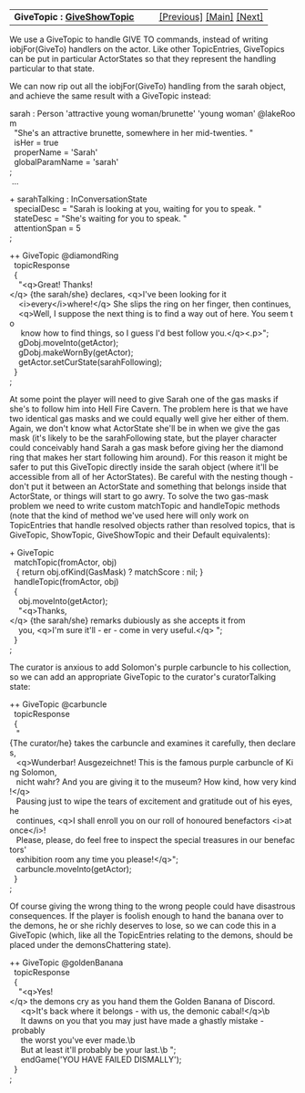---
---
<table width="100%" data-border="0" data-cellspacing="0"
data-cellpadding="3" data-bgcolor="#C0C0C0">
<colgroup>
<col style="width: 50%" />
<col style="width: 50%" />
</colgroup>
<tbody>
<tr>
<td style="text-align: left;"><strong>GiveTopic : <a
href="giveshowtopic.html">GiveShowTopic</a><br />
</strong></td>
<td style="text-align: right;"><a href="topicentry.html">[Previous]</a>
<a href="generalintroduction.html">[Main]</a> <a
href="showtopic.html">[Next]</a></td>
</tr>
</tbody>
</table>

  
We use a GiveTopic to handle GIVE TO commands, instead of writing
iobjFor(GiveTo) handlers on the actor. Like other TopicEntries,
GiveTopics can be put in particular ActorStates so that they represent
the handling particular to that state.  
  
We can now rip out all the iobjFor(GiveTo) handling from the sarah
object, and achieve the same result with a GiveTopic instead:  
  
sarah : Person 'attractive young woman/brunette' 'young woman' @lakeRoom  
  "She's an attractive brunette, somewhere in her mid-twenties. "  
  isHer = true  
  properName = 'Sarah'  
  globalParamName = 'sarah'    
;  
 ...  
  
+ sarahTalking : InConversationState  
  specialDesc = "Sarah is looking at you, waiting for you to speak. "  
  stateDesc = "She's waiting for you to speak. "  
  attentionSpan = 5  
;  
  
++ GiveTopic @diamondRing  
  topicResponse  
  {  
    "\<q\>Great! Thanks!\</q\> {the sarah/she} declares, \<q\>I've been looking for it  
    \<i\>every\</i\>where!\</q\> She slips the ring on her finger, then continues,  
    \<q\>Well, I suppose the next thing is to find a way out of here. You seem to  
     know how to find things, so I guess I'd best follow you.\</q\>\<.p\>";  
    gDobj.moveInto(getActor);  
    gDobj.makeWornBy(getActor);  
    getActor.setCurState(sarahFollowing);      
  }  
;  
  
At some point the player will need to give Sarah one of the gas masks if
she's to follow him into Hell Fire Cavern. The problem here is that we
have two identical gas masks and we could equally well give her either
of them. Again, we don't know what ActorState she'll be in when we give
the gas mask (it's likely to be the sarahFollowing state, but the player
character could conceivably hand Sarah a gas mask before giving her the
diamond ring that makes her start following him around). For this reason
it might be safer to put this GiveTopic directly inside the sarah object
(where it'll be accessible from all of her ActorStates). Be careful with
the nesting though - don't put it between an ActorState and something
that belongs inside that ActorState, or things will start to go awry. To
solve the two gas-mask problem we need to write custom matchTopic and
handleTopic methods (note that the kind of method we've used here will
only work on TopicEntries that handle resolved objects rather than
resolved topics, that is GiveTopic, ShowTopic, GiveShowTopic and their
Default equivalents):  
  
+ GiveTopic  
  matchTopic(fromActor, obj)  
   { return obj.ofKind(GasMask) ? matchScore : nil; }  
  handleTopic(fromActor, obj)  
  {  
    obj.moveInto(getActor);  
    "\<q\>Thanks,\</q\> {the sarah/she} remarks dubiously as she accepts it from   
    you, \<q\>I'm sure it'll - er - come in very useful.\</q\> ";  
  }  
;  
  
The curator is anxious to add Solomon's purple carbuncle to his
collection, so we can add an appropriate GiveTopic to the curator's
curatorTalking state:  
  
++ GiveTopic @carbuncle  
  topicResponse  
  {  
   "{The curator/he} takes the carbuncle and examines it carefully, then declares,  
   \<q\>Wunderbar! Ausgezeichnet! This is the famous purple carbuncle of King Solomon,  
   nicht wahr? And you are giving it to the museum? How kind, how very kind!\</q\>   
   Pausing just to wipe the tears of excitement and gratitude out of his eyes, he  
   continues, \<q\>I shall enroll you on our roll of honoured benefactors \<i\>at once\</i\>!  
   Please, please, do feel free to inspect the special treasures in our benefactors'  
   exhibition room any time you please!\</q\>";  
   carbuncle.moveInto(getActor);  
  }  
;  
  
Of course giving the wrong thing to the wrong people could have
disastrous consequences. If the player is foolish enough to hand the
banana over to the demons, he or she richly deserves to lose, so we can
code this in a GiveTopic (which, like all the TopicEntries relating to
the demons, should be placed under the demonsChattering state).  
  
++ GiveTopic @goldenBanana  
  topicResponse  
  {  
    "\<q\>Yes!\</q\> the demons cry as you hand them the Golden Banana of Discord.  
     \<q\>It's back where it belongs - with us, the demonic cabal!\</q\>\b  
     It dawns on you that you may just have made a ghastly mistake - probably  
     the worst you've ever made.\b  
     But at least it'll probably be your last.\b ";  
     endGame('YOU HAVE FAILED DISMALLY');  
  }  
;  
